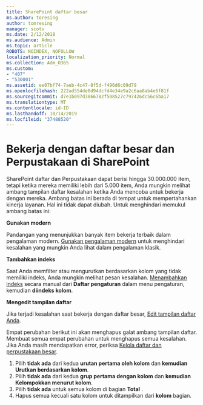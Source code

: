 ```yaml
---
title: SharePoint daftar besar
ms.author: toresing
author: tomresing
manager: scotv
ms.date: 2/12/2018
ms.audience: Admin
ms.topic: article
ROBOTS: NOINDEX, NOFOLLOW
localization_priority: Normal
ms.collection: Adm_O365
ms.custom:
- "407"
- "530001"
ms.assetid: ee07bf74-7aeb-4c47-8f5d-f496d6c09d79
ms.openlocfilehash: 222ad554de0d94dcfd4e34e9a2c6aa8ab4e6f81f
ms.sourcegitcommit: d7e1b097d3866782f508527c797426dc56c6ba17
ms.translationtype: MT
ms.contentlocale: id-ID
ms.lasthandoff: 10/14/2019
ms.locfileid: "37488520"
---
```

# <a name="work-with-large-lists-and-libraries-in-sharepoint"></a>Bekerja dengan daftar besar dan Perpustakaan di SharePoint

SharePoint daftar dan Perpustakaan dapat berisi hingga 30.000.000 item, tetapi ketika mereka memiliki lebih dari 5.000 item, Anda mungkin melihat ambang tampilan daftar kesalahan ketika Anda mencoba untuk bekerja dengan mereka. Ambang batas ini berada di tempat untuk mempertahankan kinerja layanan. Hal ini tidak dapat diubah. Untuk menghindari memukul ambang batas ini:

**Gunakan modern**

Pandangan yang menunjukkan banyak item bekerja terbaik dalam pengalaman modern. [Gunakan pengalaman modern](https://support.office.com/article/66dac24b-4177-4775-bf50-3d267318caa9) untuk menghindari kesalahan yang mungkin Anda lihat dalam pengalaman klasik.

**Tambahkan indeks**

Saat Anda memfilter atau mengurutkan berdasarkan kolom yang tidak memiliki indeks, Anda mungkin melihat pesan kesalahan. [Menambahkan indeks](https://support.office.com/article/f3f00554-b7dc-44d1-a2ed-d477eac463b0) secara manual dari **Daftar pengaturan** dalam menu pengaturan, kemudian **diindeks kolom**.

**Mengedit tampilan daftar**

Jika terjadi kesalahan saat bekerja dengan daftar besar, [Edit tampilan daftar Anda](https://support.office.com/article/15916903-e79a-423f-b4e2-02d37e1ff372).

Empat perubahan berikut ini akan menghapus galat ambang tampilan daftar. Membuat semua empat perubahan untuk menghapus semua kesalahan. Jika Anda masih mendapatkan error, periksa [Kelola daftar dan perpustakaan besar](https://support.office.com/article/B8588DAE-9387-48C2-9248-C24122F07C59).

1. Pilih **tidak ada** dari kedua **urutan pertama oleh kolom** dan **kemudian Urutkan berdasarkan kolom**.
2. Pilih **tidak ada** dari kedua **grup pertama dengan kolom** dan **kemudian Kelompokkan menurut kolom**.
3. Pilih **tidak ada** untuk semua kolom di bagian **Total** .
4. Hapus semua kecuali satu kolom untuk ditampilkan dari **kolom** bagian.

